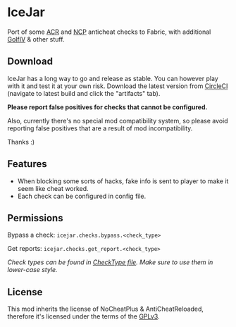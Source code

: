 # IceJar
Port of some [ACR](https://github.com/Rammelkast/AntiCheatReloaded) and [NCP](https://github.com/Updated-NoCheatPlus/NoCheatPlus) anticheat checks to Fabric,
with additional [GolfIV](https://github.com/samolego/GolfIV) & other stuff.

## Download

IceJar has a long way to go and release as stable.
You can however play with it and test it at your own risk.
Download the latest version from [CircleCI](https://app.circleci.com/pipelines/github/samolego/IceJar)
(navigate to latest build and click the "artifacts" tab).

**Please report false positives for checks that cannot be configured.**

Also, currently there's no special mod compatibility system, so please avoid
reporting false positives that are a result of mod incompatibility.

Thanks :)

## Features

* When blocking some sorts of hacks, fake info is sent to player
to make it seem like cheat worked.
* Each check can be configured in config file.

## Permissions

Bypass a check:
`icejar.checks.bypass.<check_type>`

Get reports:
`icejar.checks.get_report.<check_type>`

*Check types can be found in [CheckType file](./src/main/java/org/samo_lego/icejar/check/CheckType.java).
Make sure to use them in lower-case style.*

## License

This mod inherits the license of NoCheatPlus & AntiCheatReloaded, therefore
it's licensed under the terms of the [GPLv3](https://www.gnu.org/licenses/gpl-3.0.en.html).
